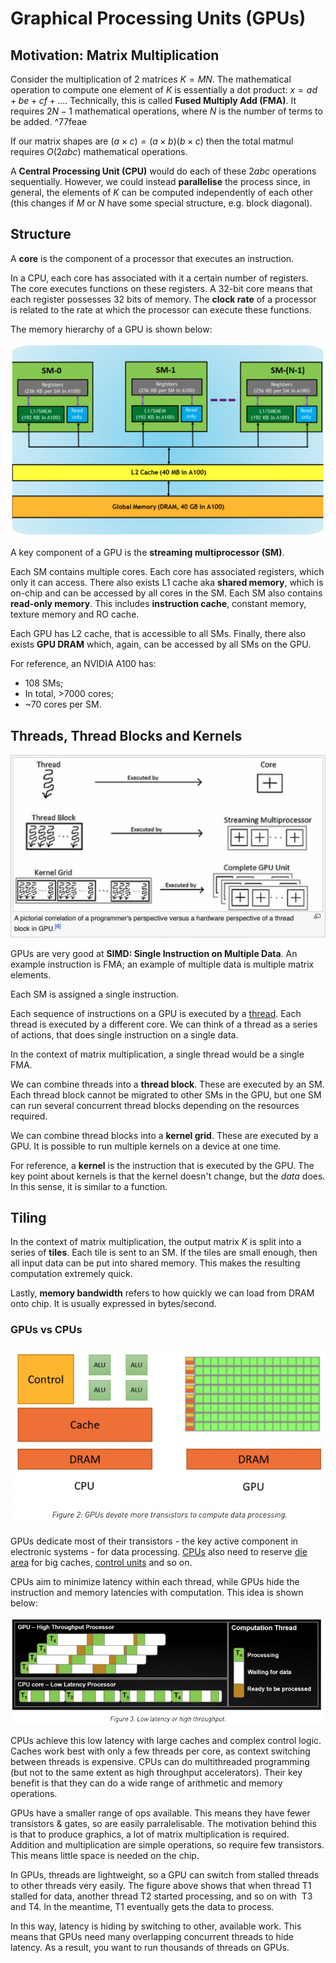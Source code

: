 # Graphical Processing Units (GPUs)
## Motivation: Matrix Multiplication
Consider the multiplication of 2 matrices $K=MN$. The mathematical operation to compute one element of $K$ is essentially a dot product: $x=ad+be+cf+...$. Technically, this is called **Fused Multiply Add (FMA)**. It requires $2N-1$ mathematical operations, where $N$ is the number of terms to be added. ^77feae

If our matrix shapes are $(a\times c)=(a\times b)(b\times c)$ then the total matmul requires $O(2abc)$ mathematical operations.

A **Central Processing Unit (CPU)** would do each of these $2abc$ operations sequentially. However, we could instead **parallelise** the process since, in general, the elements of $K$ can be computed independently of each other (this changes if $M$ or $N$ have some special structure, e.g. block diagonal).

## Structure
A **core** is the component of a processor that executes an instruction. 

In a CPU, each core has associated with it a certain number of registers. The core executes functions on these registers. A 32-bit core means that each register possesses 32 bits of memory. The **clock rate** of a processor is related to the rate at which the processor can execute these functions.

The memory hierarchy of a GPU is shown below:

![](_attachments/Screenshot%202022-03-03%20at%2013.31.57.png)

A key component of a GPU is the **streaming multiprocessor (SM)**. 

Each SM contains multiple cores. Each core has associated registers, which only it can access. There also exists L1 cache aka **shared memory**, which is on-chip and can be accessed by all cores in the SM.
Each SM also contains **read-only memory**. This includes **instruction cache**, constant memory, texture memory and RO cache. 

Each GPU has L2 cache, that is accessible to all SMs. Finally, there also exists **GPU DRAM** which, again, can be accessed by all SMs on the GPU.

For reference, an NVIDIA A100 has:
* 108 SMs;
* In total, >7000 cores;
* ~70 cores per SM.

## Threads, Thread Blocks and Kernels
![](_attachments/Screenshot%202022-03-03%20at%2013.37.56.png)

GPUs are very good at **SIMD: Single Instruction on Multiple Data**.
An example instruction is FMA; an example of multiple data is multiple matrix elements.

Each SM is assigned a single instruction.

Each sequence of instructions on a GPU is executed by a [thread](The%20Operating%20System%20Manages%20the%20Hardware#Threads). Each thread is executed by a different core. We can think of a thread as a series of actions, that does single instruction on a single data.

In the context of matrix multiplication, a single thread would be a single FMA.

We can combine threads into a **thread block**. These are executed by an SM. Each thread block cannot be migrated to other SMs in the GPU, but one SM can run several concurrent thread blocks depending on the resources required.

We can combine thread blocks into a **kernel grid**. These are executed by a GPU. It is possible to run multiple kernels on a device at one time.

For reference, a **kernel** is the instruction that is executed by the GPU. The key point about kernels is that the kernel doesn't change, but the *data* does. In this sense, it is similar to a function.

## Tiling
In the context of matrix multiplication, the output matrix $K$ is split into a series of **tiles**. Each tile is sent to an SM. If the tiles are small enough, then all input data can be put into shared memory. This makes the resulting computation extremely quick.

Lastly, **memory bandwidth** refers to how quickly we can load from DRAM onto chip. It is usually expressed in bytes/second.

### GPUs vs CPUs
![](_attachments/Screenshot%202022-03-03%20at%2014.00.29.png)

GPUs dedicate most of their transistors - the key active component in electronic systems - for data processing. [CPUs](../Computational%20Logic%20and%20CPUs.md) also need to reserve [die area](https://en.wikipedia.org/wiki/Die_(integrated_circuit)) for big caches, [control units](https://en.wikipedia.org/wiki/Control_unit) and so on.

CPUs aim to minimize latency within each thread, while GPUs hide the instruction and memory latencies with computation. This idea is shown below:

![](_attachments/Screenshot%202022-03-03%20at%2014.07.49.png)

CPUs achieve this low latency with large caches and complex control logic. Caches work best with only a few threads per core, as context switching between threads is expensive. CPUs can do multithreaded programming (but not to the same extent as high throughput accelerators). Their key benefit is that they can do a wide range of arithmetic and memory operations.

GPUs have a smaller range of ops available. This means they have fewer transistors & gates, so are easily parralelisable. The motivation behind this is that to produce graphics, a lot of matrix multiplication is required. Addition and multiplication are simple operations, so require few transistors. This means little space is needed on the chip. 

In GPUs, threads are lightweight, so a GPU can switch from stalled threads to other threads very easily. The figure above shows that when thread T1 stalled for data, another thread T2 started processing, and so on with  T3 and T4.  In the meantime, T1 eventually gets the data to process. 

In this way, latency is hiding by switching to other, available work. This means that GPUs need many overlapping concurrent threads to hide latency. As a result, you want to run thousands of threads on GPUs.